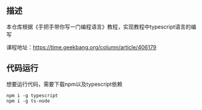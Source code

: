 ## 描述

本仓库根据《手把手带你写一门编程语言》教程，实现教程中typescript语言的编写

课程地址：https://time.geekbang.org/column/article/406179

## 代码运行

想要运行代码，需要下载npm以及typescript依赖

```
npm i -g typescript
npm i -g ts-node
```